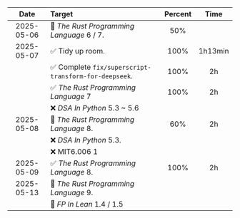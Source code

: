 |    Date    | Target                                               | Percent |  Time   |
| :--------: | :--------------------------------------------------- | :-----: | :-----: |
| 2025-05-06 | 🍊 *The Rust Programming Language* 6 / 7.             |   50%   |         |
| 2025-05-07 | ✅ Tidy up room.                                      |  100%   | 1h13min |
|            | ✅ Complete `fix/superscript-transform-for-deepseek`. |  100%   |   2h    |
|            | ✅ *The Rust Programming Language* 7                  |  100%   |   2h    |
|            | ❌ *DSA In Python* 5.3 ~ 5.6                          |         |         |
| 2025-05-08 | 🍊 *The Rust Programming Language* 8.                 |   60%   |   2h    |
|            | ❌ *DSA In Python* 5.3.                               |         |         |
|            | ❌ MIT6.006 1                                         |         |         |
| 2025-05-09 | ✅ *The Rust Programming Language* 8.                 |  100%   |   2h    |
| 2025-05-13 | 🔲 *The Rust Programming Language* 9.                 |         |         |
|            | 🔲 *FP In Lean* 1.4 / 1.5                             |         |         |